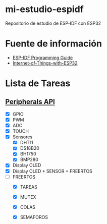 # mi-estudio-espidf
Repositorio de estudio de ESP-IDF con ESP32 

# Fuente de información
- [ESP-IDF Programming Guide](https://docs.espressif.com/projects/esp-idf/en/latest/esp32/)
- [Internet-of-Things-with-ESP32](https://github.com/PacktPublishing/Internet-of-Things-with33-ESP32)

# Lista de Tareas 

## [Peripherals API](https://docs.espressif.com/projects/esp-idf/en/latest/esp32/api-reference/peripherals/index.html)
- [x] GPIO
- [x] PWM
- [x] ADC
- [x] TOUCH
- [x] Sensores 
    - [x] DHT11
    - [x] DS18B20
    - [x] BH1750
    - [x] BMP280
- [x] Display OLED
- [x] Display OLED + SENSOR + FREERTOS
- [ ] FREERTOS 
    - [x] TAREAS
    - [x] MUTEX 
    - [x] COLAS     
    - [x] SEMAFOROS



    
